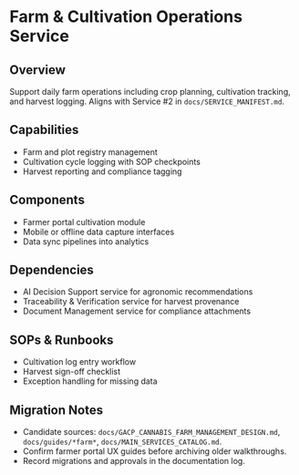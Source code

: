 # Farm & Cultivation Operations Service

## Overview
Support daily farm operations including crop planning, cultivation tracking, and harvest logging. Aligns with Service #2 in `docs/SERVICE_MANIFEST.md`.

## Capabilities
- Farm and plot registry management
- Cultivation cycle logging with SOP checkpoints
- Harvest reporting and compliance tagging

## Components
- Farmer portal cultivation module
- Mobile or offline data capture interfaces
- Data sync pipelines into analytics

## Dependencies
- AI Decision Support service for agronomic recommendations
- Traceability & Verification service for harvest provenance
- Document Management service for compliance attachments

## SOPs & Runbooks
- Cultivation log entry workflow
- Harvest sign-off checklist
- Exception handling for missing data

## Migration Notes
- Candidate sources: `docs/GACP_CANNABIS_FARM_MANAGEMENT_DESIGN.md`, `docs/guides/*farm*`, `docs/MAIN_SERVICES_CATALOG.md`.
- Confirm farmer portal UX guides before archiving older walkthroughs.
- Record migrations and approvals in the documentation log.
